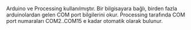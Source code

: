 Arduino ve Processing kullanılmıştır.
Bir bilgisayara bağlı, birden fazla arduinolardan gelen COM port bilgilerini okur.
Processing tarafında COM port numaraları COM2..COM15 e kadar otomatik olarak bulunur.
